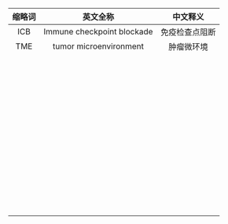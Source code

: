 缩略词 | 英文全称 | 中文释义
:--: | :--: | :--:
ICB | Immune checkpoint blockade | 免疫检查点阻断
 TME | tumor microenvironment |  肿瘤微环境
  | |  
  | |  
  | |  
  | |  
  | | 
  | |
  | |  
  | |  
  | |  
  | |  
  | |  
  | | 
  | |
  | |  
  | |  
  | |  
  | |  
  | |  
  | | 
  | |
  | |  
  | |  
  | |  
  | |  
  | |  
  | | 
  | |
  | |  
  | |  
  | |  
  | |  
  | |  
  | | 
  | |
  | |  
  | |  
  | |  
  | |  
  | |  
  | | 
  | |
  | |  
  | |  
  | |  
  | |  
  | |  
  | | 
  | |
  | |  
  | |  
  | |  
  | |  
  | |  
  | | 
  | |
